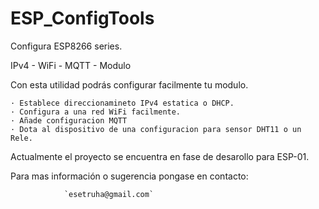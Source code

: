 # ESP_ConfigTools

Configura ESP8266 series.

IPv4 - WiFi - MQTT - Modulo

Con esta utilidad podrás configurar facilmente tu modulo.

    · Establece direccionamineto IPv4 estatica o DHCP.
    · Configura a una red WiFi facilmente.
    · Añade configuracion MQTT
    · Dota al dispositivo de una configuracion para sensor DHT11 o un Rele.

Actualmente el proyecto se encuentra en fase de desarollo para ESP-01.

Para mas información o sugerencia pongase en contacto:

                `esetruha@gmail.com`
